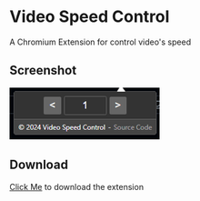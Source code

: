 # Video Speed Control

A Chromium Extension for control video's speed

## Screenshot

![screenshit](https://raw.githubusercontent.com/lullaby6/video-speed-control/main/images/screenshot.png)

## Download

[Click Me](https://github.com/lullaby6/video-speed-control/archive/refs/tags/v1.0.1.zip) to download the extension